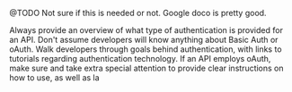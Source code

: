 @TODO Not sure if this is needed or not. Google doco is pretty good.

Always provide an overview of what type of authentication is provided for an API. Don't assume developers will know anything about Basic Auth or oAuth. Walk developers through goals behind authentication, with links to tutorials regarding authentication technology. If an API employs oAuth, make sure and take extra special attention to provide clear instructions on how to use, as well as la
